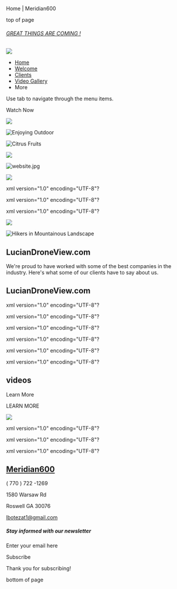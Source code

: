 Home | Meridian600









top of page

###### [GREAT THINGS ARE COMING !](https://www.luciandroneview.com)

![](https://static.wixstatic.com/media/11062b_d578b9d4ffba48c68d086ec29fe9e6f0f000.jpg/v1/fill/w_13,h_7,al_c,q_80,usm_0.66_1.00_0.01,blur_2,enc_avif,quality_auto/11062b_d578b9d4ffba48c68d086ec29fe9e6f0f000.jpg)

* [Home](https://www.luciandroneview.com)
* [Welcome](https://www.luciandroneview.com)
* [Clients](https://www.luciandroneview.com)
* [Video Gallery](https://www.luciandroneview.com)
* More

Use tab to navigate through the menu items.

Watch Now

![](https://static.wixstatic.com/media/11062b_d578b9d4ffba48c68d086ec29fe9e6f0f000.jpg/v1/fill/w_147,h_83,al_c,q_80,usm_0.66_1.00_0.01,blur_2,enc_avif,quality_auto/11062b_d578b9d4ffba48c68d086ec29fe9e6f0f000.jpg)

![Enjoying Outdoor](https://static.wixstatic.com/media/11062b_d9339b3c0faf40078801b8eca524ab42~mv2.jpg/v1/fill/w_118,h_79,al_c,q_80,usm_0.66_1.00_0.01,blur_2,enc_avif,quality_auto/11062b_d9339b3c0faf40078801b8eca524ab42~mv2.jpg)

![Citrus Fruits](https://static.wixstatic.com/media/11062b_ce2fd8513fae421187d7425625c8bcf9~mv2.jpg/v1/fill/w_27,h_41,al_c,q_80,usm_0.66_1.00_0.01,blur_2,enc_avif,quality_auto/11062b_ce2fd8513fae421187d7425625c8bcf9~mv2.jpg)

![](https://static.wixstatic.com/media/11062b_b21f82750bf3464da0b803cc5304b4e9f000.jpg/v1/fill/w_82,h_46,al_c,q_80,usm_0.66_1.00_0.01,blur_2,enc_avif,quality_auto/11062b_b21f82750bf3464da0b803cc5304b4e9f000.jpg)

![website.jpg](https://static.wixstatic.com/media/958dbb_016ee75ea4824d6cbf83afae5846aa97~mv2.jpg/v1/fill/w_82,h_36,al_c,q_80,usm_0.66_1.00_0.01,blur_2,enc_avif,quality_auto/958dbb_016ee75ea4824d6cbf83afae5846aa97~mv2.jpg)

![](https://static.wixstatic.com/media/958dbb_5eef877ed6ec4dfb8823ce04e14a7288f000.jpg/v1/fill/w_452,h_274,al_c,q_80,usm_0.66_1.00_0.01,enc_avif,quality_auto/958dbb_5eef877ed6ec4dfb8823ce04e14a7288f000.jpg)

xml version="1.0" encoding="UTF-8"?

xml version="1.0" encoding="UTF-8"?

xml version="1.0" encoding="UTF-8"?

![](https://static.wixstatic.com/media/11062b_4ca6a1029ca744ab9a1778b9a91579e7f000.jpg/v1/fill/w_82,h_46,al_c,q_80,usm_0.66_1.00_0.01,blur_2,enc_avif,quality_auto/11062b_4ca6a1029ca744ab9a1778b9a91579e7f000.jpg)

![Hikers in Mountainous Landscape](https://static.wixstatic.com/media/e060c9d591d4452d95b46ba6558f16a8.jpg/v1/fill/w_147,h_98,al_c,q_80,usm_0.66_1.00_0.01,blur_2,enc_avif,quality_auto/e060c9d591d4452d95b46ba6558f16a8.jpg)

LucianDroneView.com
-------------------

We're proud to have worked with some of the best companies in the industry. Here's what some of our clients have to say about us.

LucianDroneView.com
-------------------

xml version="1.0" encoding="UTF-8"?

xml version="1.0" encoding="UTF-8"?

xml version="1.0" encoding="UTF-8"?

xml version="1.0" encoding="UTF-8"?

xml version="1.0" encoding="UTF-8"?

xml version="1.0" encoding="UTF-8"?

videos
------

Learn More

LEARN MORE

![](https://static.wixstatic.com/media/958dbb_3d559f5bd1184d3f83e14c9a8bada5dcf000.jpg/v1/fill/w_979,h_500,al_c,q_85,usm_0.66_1.00_0.01,enc_avif,quality_auto/958dbb_3d559f5bd1184d3f83e14c9a8bada5dcf000.jpg)

xml version="1.0" encoding="UTF-8"?

xml version="1.0" encoding="UTF-8"?

xml version="1.0" encoding="UTF-8"?

[Meridian600](https://www.luciandroneview.com)
----------------------------------------------

( 770 ) 722 -1269

1580 Warsaw Rd

Roswell GA 30076

[lbotezat1@gmail.com](mailto:info@mysite.com)

##### Stay informed with our newsletter

Enter your email here

Subscribe

Thank you for subscribing!

bottom of page